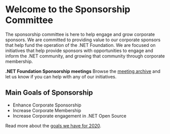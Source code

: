 # Welcome to the Sponsorship Committee
The sponsorship committee is here to help engage and grow corporate sponsors.  We are committed to providing value to our corporate sponsors that help fund the operation of the .NET Foundation.  We are focused on initiatives that help provide sponsors with opportunities to engage and inform the .NET community, and growing that community through corporate membership.

**.NET Foundation Sponsorship meetings**
Browse the [meeting archive](https://github.com/dotnet-foundation/wg-corporate-relations/tree/master/meetings) and let us know if you can help with any of our initiatives.

## Main Goals of Sponsorship
- Enhance Corporate Sponsorship
- Increase Corporate Membership
- Increase Corporate engagement in .NET Open Source

Read more about the [goals we have for 2020](goals.md).
